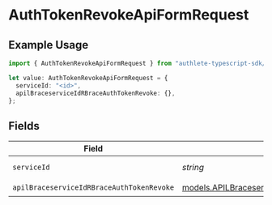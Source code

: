 # AuthTokenRevokeApiFormRequest

## Example Usage

```typescript
import { AuthTokenRevokeApiFormRequest } from "authlete-typescript-sdk/models/operations";

let value: AuthTokenRevokeApiFormRequest = {
  serviceId: "<id>",
  apilBraceserviceIdRBraceAuthTokenRevoke: {},
};
```

## Fields

| Field                                                                                                     | Type                                                                                                      | Required                                                                                                  | Description                                                                                               |
| --------------------------------------------------------------------------------------------------------- | --------------------------------------------------------------------------------------------------------- | --------------------------------------------------------------------------------------------------------- | --------------------------------------------------------------------------------------------------------- |
| `serviceId`                                                                                               | *string*                                                                                                  | :heavy_check_mark:                                                                                        | A service ID.                                                                                             |
| `apilBraceserviceIdRBraceAuthTokenRevoke`                                                                 | [models.APILBraceserviceIdRBraceAuthTokenRevoke](../../models/apilbraceserviceidrbraceauthtokenrevoke.md) | :heavy_check_mark:                                                                                        | N/A                                                                                                       |